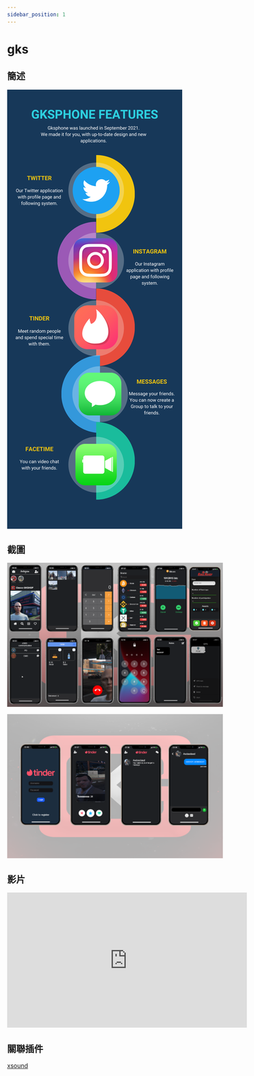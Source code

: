 ```yaml
---
sidebar_position: 1
---
```


# gks

## 簡述

![phone1](img/phone1.png)

## 截圖

![phone2](img/phone2.png)

![phone3](img/phone3.png)

## 影片

<iframe width="560" height="315" src="https://www.youtube.com/embed/1pzkTaQX_6A" title="YouTube video player" frameborder="0" allow="accelerometer; autoplay; clipboard-write; encrypted-media; gyroscope; picture-in-picture" allowfullscreen></iframe>

## 關聯插件

[xsound](./xsound)